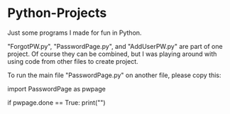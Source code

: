 # Python-Projects
Just some programs I made for fun in Python.


"ForgotPW.py", "PasswordPage.py", and "AddUserPW.py" are part of one project. Of course they can be combined, but I was playing around with using code from other files to create project.


To run the main file "PasswordPage.py" on another file, please copy this:

import PasswordPage as pwpage

if pwpage.done == True:
    print("")


